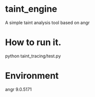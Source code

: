 # taint_engine
A simple taint analysis tool based on angr

# How to run it.

python taint_tracing/test.py

# Environment

angr	9.0.5171
